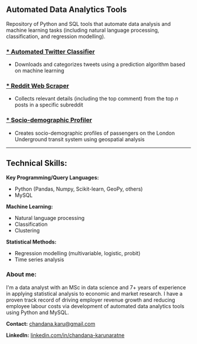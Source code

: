 ## Automated Data Analytics Tools

Repository of Python and SQL tools that automate data analysis and machine learning tasks (including natural language processing, classification, and regression modelling).

### [* Automated Twitter Classifier](https://github.com/chandana-karunaratne/Twitter-Classifier)
* Downloads and categorizes tweets using a prediction algorithm based on machine learning

### [* Reddit Web Scraper](https://github.com/chandana-karunaratne/Reddit-Scraper)
* Collects relevant details (including the top comment) from the top *n* posts in a specific subreddit

### [* Socio-demographic Profiler](https://github.com/chandana-karunaratne/TfL_Passenger_Profiles)
* Creates socio-demographic profiles of passengers on the London Underground transit system using geospatial analysis

---

## Technical Skills:

**Key Programming/Query Languages:** 
* Python (Pandas, Numpy, Scikit-learn, GeoPy, others)
* MySQL

**Machine Learning:** 
* Natural language processing
* Classification
* Clustering

**Statistical Methods:** 
* Regression modelling (multivariable, logistic, probit) 
* Time series analysis

### About me: <br> 
I'm a data analyst with an MSc in data science and 7+ years of experience in applying statistical analysis to economic and market research. I have a proven track record of driving employer revenue growth and reducing employee labour costs via development of automated data analytics tools using Python and MySQL.

**Contact:** [chandana.karu@gmail.com](mailto:chandana.karu@gmail.com)

**LinkedIn:** [linkedin.com/in/chandana-karunaratne](https://www.linkedin.com/in/chandana-karunaratne/)
